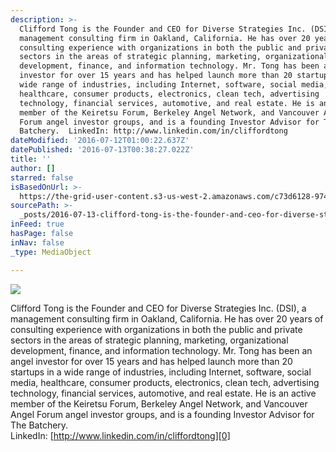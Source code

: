 ```yaml
---
description: >-
  Clifford Tong is the Founder and CEO for Diverse Strategies Inc. (DSI), a
  management consulting firm in Oakland, California. He has over 20 years of
  consulting experience with organizations in both the public and private
  sectors in the areas of strategic planning, marketing, organizational
  development, finance, and information technology. Mr. Tong has been an angel
  investor for over 15 years and has helped launch more than 20 startups in a
  wide range of industries, including Internet, software, social media,
  healthcare, consumer products, electronics, clean tech, advertising
  technology, financial services, automotive, and real estate. He is an active
  member of the Keiretsu Forum, Berkeley Angel Network, and Vancouver Angel
  Forum angel investor groups, and is a founding Investor Advisor for The
  Batchery.  LinkedIn: http://www.linkedin.com/in/cliffordtong
dateModified: '2016-07-12T01:00:22.637Z'
datePublished: '2016-07-13T00:38:27.022Z'
title: ''
author: []
starred: false
isBasedOnUrl: >-
  https://the-grid-user-content.s3-us-west-2.amazonaws.com/c73d6128-974c-4b8a-a5a0-28da5b26419e.jpg
sourcePath: >-
  _posts/2016-07-13-clifford-tong-is-the-founder-and-ceo-for-diverse-strategies.md
inFeed: true
hasPage: false
inNav: false
_type: MediaObject

---
```

![](https://the-grid-user-content.s3-us-west-2.amazonaws.com/c73d6128-974c-4b8a-a5a0-28da5b26419e.jpg)

Clifford Tong is the Founder and CEO for Diverse Strategies Inc. (DSI), a management consulting firm in Oakland, California. He has over 20 years of consulting experience with organizations in both the public and private sectors in the areas of strategic planning, marketing, organizational development, finance, and information technology. Mr. Tong has been an angel investor for over 15 years and has helped launch more than 20 startups in a wide range of industries, including Internet, software, social media, healthcare, consumer products, electronics, clean tech, advertising technology, financial services, automotive, and real estate. He is an active member of the Keiretsu Forum, Berkeley Angel Network, and Vancouver Angel Forum angel investor groups, and is a founding Investor Advisor for The Batchery.  
LinkedIn: [http://www.linkedin.com/in/cliffordtong][0]

[0]: http://www.linkedin.com/in/cliffordtong